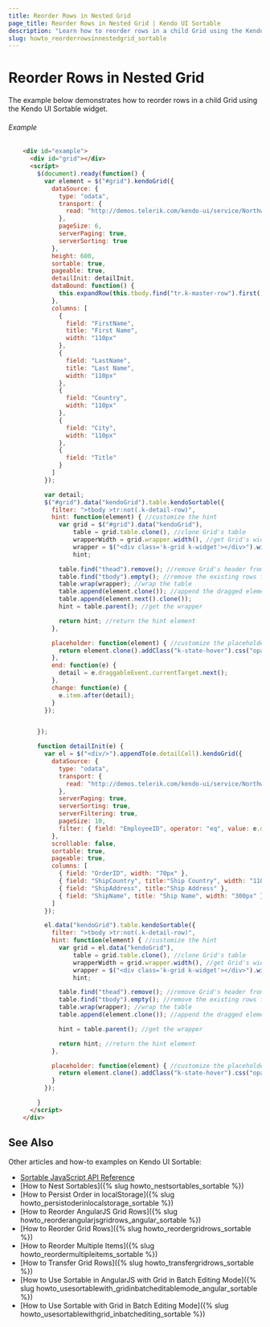 ```yaml
---
title: Reorder Rows in Nested Grid
page_title: Reorder Rows in Nested Grid | Kendo UI Sortable
description: "Learn how to reorder rows in a child Grid using the Kendo UI Sortable widget."
slug: howto_reorderrowsinnestedgrid_sortable
---
```


# Reorder Rows in Nested Grid

The example below demonstrates how to reorder rows in a child Grid using the Kendo UI Sortable widget.

###### Example

```html
    <div id="example">
      <div id="grid"></div>
      <script>
        $(document).ready(function() {
          var element = $("#grid").kendoGrid({
            dataSource: {
              type: "odata",
              transport: {
                read: "http://demos.telerik.com/kendo-ui/service/Northwind.svc/Employees"
              },
              pageSize: 6,
              serverPaging: true,
              serverSorting: true
            },
            height: 600,
            sortable: true,
            pageable: true,
            detailInit: detailInit,
            dataBound: function() {
              this.expandRow(this.tbody.find("tr.k-master-row").first());
            },
            columns: [
              {
                field: "FirstName",
                title: "First Name",
                width: "110px"
              },
              {
                field: "LastName",
                title: "Last Name",
                width: "110px"
              },
              {
                field: "Country",
                width: "110px"
              },
              {
                field: "City",
                width: "110px"
              },
              {
                field: "Title"
              }
            ]
          });

          var detail;
          $("#grid").data("kendoGrid").table.kendoSortable({
            filter: ">tbody >tr:not(.k-detail-row)",
            hint: function(element) { //customize the hint
              var grid = $("#grid").data("kendoGrid"),
                  table = grid.table.clone(), //clone Grid's table
                  wrapperWidth = grid.wrapper.width(), //get Grid's width
                  wrapper = $("<div class='k-grid k-widget'></div>").width(wrapperWidth),
                  hint;

              table.find("thead").remove(); //remove Grid's header from the hint
              table.find("tbody").empty(); //remove the existing rows from the hint
              table.wrap(wrapper); //wrap the table
              table.append(element.clone()); //append the dragged element
              table.append(element.next().clone());
              hint = table.parent(); //get the wrapper

              return hint; //return the hint element
            },

            placeholder: function(element) { //customize the placeholder
              return element.clone().addClass("k-state-hover").css("opacity", 0.65);
            },
            end: function(e) {
              detail = e.draggableEvent.currentTarget.next();
            },
            change: function(e) {
              e.item.after(detail);
            }
          });


        });

        function detailInit(e) {
          var el = $("<div/>").appendTo(e.detailCell).kendoGrid({
            dataSource: {
              type: "odata",
              transport: {
                read: "http://demos.telerik.com/kendo-ui/service/Northwind.svc/Orders"
              },
              serverPaging: true,
              serverSorting: true,
              serverFiltering: true,
              pageSize: 10,
              filter: { field: "EmployeeID", operator: "eq", value: e.data.EmployeeID }
            },
            scrollable: false,
            sortable: true,
            pageable: true,
            columns: [
              { field: "OrderID", width: "70px" },
              { field: "ShipCountry", title:"Ship Country", width: "110px" },
              { field: "ShipAddress", title:"Ship Address" },
              { field: "ShipName", title: "Ship Name", width: "300px" }
            ]
          });

          el.data("kendoGrid").table.kendoSortable({
            filter: ">tbody >tr:not(.k-detail-row)",
            hint: function(element) { //customize the hint
              var grid = el.data("kendoGrid"),
                  table = grid.table.clone(), //clone Grid's table
                  wrapperWidth = grid.wrapper.width(), //get Grid's width
                  wrapper = $("<div class='k-grid k-widget'></div>").width(wrapperWidth),
                  hint;

              table.find("thead").remove(); //remove Grid's header from the hint
              table.find("tbody").empty(); //remove the existing rows from the hint
              table.wrap(wrapper); //wrap the table
              table.append(element.clone()); //append the dragged element

              hint = table.parent(); //get the wrapper

              return hint; //return the hint element
            },

            placeholder: function(element) { //customize the placeholder
              return element.clone().addClass("k-state-hover").css("opacity", 0.65);
            }
          });

        }
      </script>
    </div>
```

## See Also

Other articles and how-to examples on Kendo UI Sortable:

* [Sortable JavaScript API Reference](/api/javascript/ui/sortable)
* [How to Nest Sortables]({% slug howto_nestsortables_sortable %})
* [How to Persist Order in localStorage]({% slug howto_persistoderinlocalstorage_sortable %})
* [How to Reorder AngularJS Grid Rows]({% slug howto_reorderangularjsgridrows_angular_sortable %})
* [How to Reorder Grid Rows]({% slug howto_reordergridrows_sortable %})
* [How to Reorder Multiple Items]({% slug howto_reordermultipleitems_sortable %})
* [How to Transfer Grid Rows]({% slug howto_transfergridrows_sortable %})
* [How to Use Sortable in AngularJS with Grid in Batch Editing Mode]({% slug howto_usesortablewith_gridinbatcheditablemode_angular_sortable %})
* [How to Use Sortable with Grid in Batch Editing Mode]({% slug howto_usesortablewithgrid_inbatchediting_sortable %})

